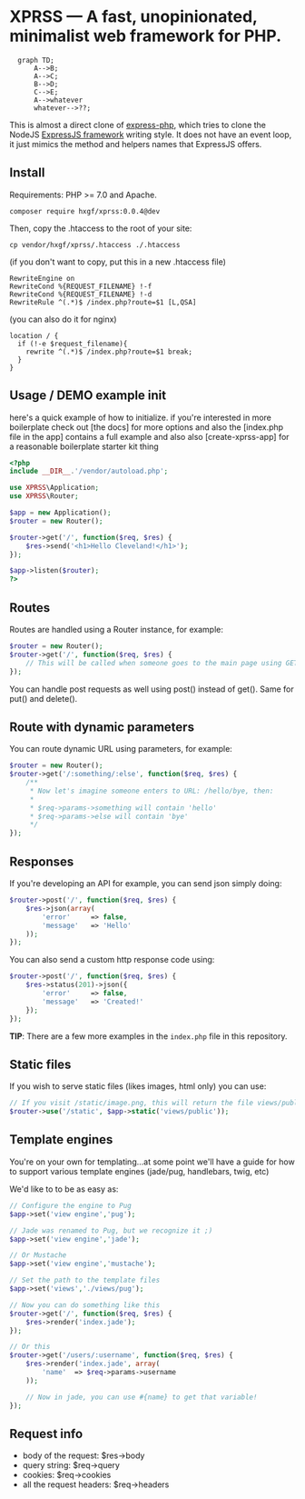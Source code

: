 
# XPRSS — A fast, unopinionated, minimalist web framework for PHP.


```mermaid
  graph TD;
      A-->B;
      A-->C;
      B-->D;
      C-->E;
      A-->whatever
      whatever-->??;
```



This is almost a direct clone of [express-php](https://github.com/aeberdinelli/express-php), which tries to clone the NodeJS [ExpressJS framework](https://www.npmjs.com/package/express) writing style. It does not have an event loop, it just mimics the method and helpers names that ExpressJS offers.

## Install
Requirements: PHP >= 7.0 and Apache.


```
composer require hxgf/xprss:0.0.4@dev
```


Then, copy the .htaccess to the root of your site:

```
cp vendor/hxgf/xprss/.htaccess ./.htaccess
```

(if you don't want to copy, put this in a new .htaccess file)

```
RewriteEngine on
RewriteCond %{REQUEST_FILENAME} !-f
RewriteCond %{REQUEST_FILENAME} !-d
RewriteRule ^(.*)$ /index.php?route=$1 [L,QSA]
```

(you can also do it for nginx)

```
location / {
  if (!-e $request_filename){
    rewrite ^(.*)$ /index.php?route=$1 break;
  }
}
```

## Usage / DEMO example init

here's a quick example of how to initialize. if you're interested in more boilerplate check out [the docs] for more options and also the [index.php file in the app] contains a full example and also also [create-xprss-app] for a reasonable boilerplate starter kit thing


```php
<?php
include __DIR__.'/vendor/autoload.php';

use XPRSS\Application;
use XPRSS\Router;

$app = new Application();
$router = new Router();

$router->get('/', function($req, $res) {
	$res->send('<h1>Hello Cleveland!</h1>');
});

$app->listen($router);
?>
```

## Routes
Routes are handled using a Router instance, for example:

```php
$router = new Router();
$router->get('/', function($req, $res) {
    // This will be called when someone goes to the main page using GET method.
});
```

You can handle post requests as well using post() instead of get(). Same for put() and delete().

## Route with dynamic parameters
You can route dynamic URL using parameters, for example:

```php
$router = new Router();
$router->get('/:something/:else', function($req, $res) {
    /**
     * Now let's imagine someone enters to URL: /hello/bye, then:
     *
     * $req->params->something will contain 'hello'
     * $req->params->else will contain 'bye'
     */
});
```

## Responses
If you're developing an API for example, you can send json simply doing:

```php
$router->post('/', function($req, $res) {
	$res->json(array(
		'error'		=> false,
		'message'	=> 'Hello'
	));
});
```

You can also send a custom http response code using:

```php
$router->post('/', function($req, $res) {
	$res->status(201)->json({
		'error'		=> false,
		'message'	=> 'Created!'
	});
});
```

**TIP**: There are a few more examples in the `index.php` file in this repository.

## Static files
If you wish to serve static files (likes images, html only) you can use:

```php
// If you visit /static/image.png, this will return the file views/public/image.png
$router->use('/static', $app->static('views/public'));
```

## Template engines
You're on your own for templating...at some point we'll have a guide for how to support various template engines (jade/pug, handlebars, twig, etc)

We'd like to to be as easy as:

```php
// Configure the engine to Pug
$app->set('view engine','pug');

// Jade was renamed to Pug, but we recognize it ;)
$app->set('view engine','jade');

// Or Mustache
$app->set('view engine','mustache');

// Set the path to the template files
$app->set('views','./views/pug');

// Now you can do something like this
$router->get('/', function($req, $res) {
	$res->render('index.jade');
});

// Or this
$router->get('/users/:username', function($req, $res) {
	$res->render('index.jade', array(
		'name'	=> $req->params->username
	));

	// Now in jade, you can use #{name} to get that variable!
});

```


## Request info
- body of the request: $res->body
- query string: $req->query
- cookies: $req->cookies
- all the request headers: $req->headers



